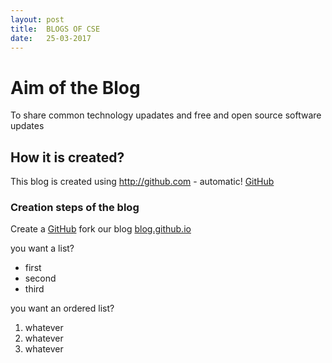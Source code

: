 ```yaml
---
layout: post
title:  BLOGS OF CSE
date:   25-03-2017
---
```


# Aim of the Blog
To share common technology upadates and free and open source software updates

## How it is created?
This blog is created using http://github.com - automatic!
[GitHub](http://github.com)



### Creation steps of the blog
  Create a 
  [GitHub](http://github.com)
  fork our blog 
  [blog.github.io](http://github.com/slkrthika/blog.github.io)

you want a list?
* first
* second
* third

you want an ordered list?
1. whatever
1. whatever
1. whatever

